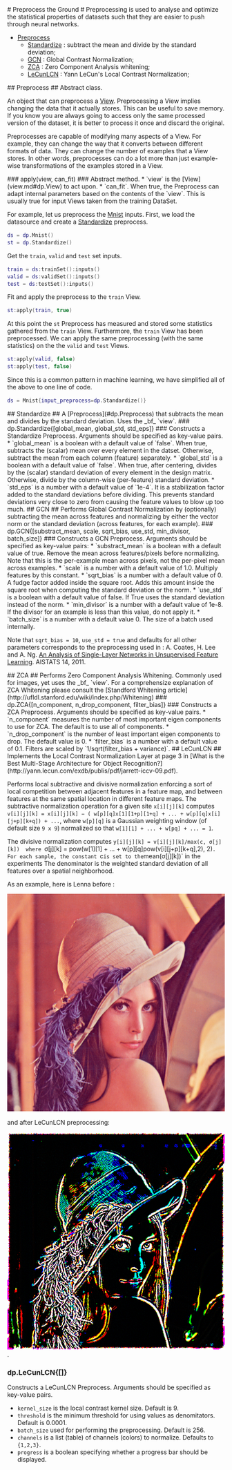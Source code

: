 <a name="Preprocessing"/>
# Preprocess the Ground #
Preprocessing is used to analyse and optimize the statistical properties of datasets such that they are easier to push through neural networks.

  * [Preprocess](#dp.Preprocess)
    * [Standardize](#dp.Standardize) : subtract the mean and divide by the standard deviation;
    * [GCN](#dp.GCN) : Global Contrast Normalization;
    * [ZCA](#dp.ZCA) : Zero Component Analysis whitening;
    * [LeCunLCN](#dp.LeCunLCN) : Yann LeCun's Local Contrast Normalization;

<a name="dp.Preprocess"/>
## Preprocess ##
Abstract class.

An object that can preprocess a [View](view.md#dp.View).
Preprocessing a View implies changing the data that
it actually stores. This can be useful to save
memory. If you know you are always going to access only
the same processed version of the dataset, it is better
to process it once and discard the original.

Preprocesses are capable of modifying many aspects of
a View. For example, they can change the way that it
converts between different formats of data. They can
change the number of examples that a View stores.
In other words, preprocesses can do a lot more than
just example-wise transformations of the examples stored
in a View.

<a name="dp.Preprocess.apply"/>
### apply(view, can_fit) ###
Abstract method.
 * `view` is the [View](view.md#dp.View) to act upon.
 * `can_fit`. When true, the Preprocess can adapt internal parameters based on the contents of the `view`. This is usually true for input Views taken from the training DataSet.

For example, let us preprocess the [Mnist](data.md#dp.Mnist) inputs. First, we load the datasource and create a [Standardize](#dp.Standardize) preprocess.
```lua
ds = dp.Mnist()
st = dp.Standardize()
```
Get the `train`, `valid` and `test` set inputs.
```lua
train = ds:trainSet():inputs()
valid = ds:validSet():inputs()
test = ds:testSet():inputs()
```
Fit and apply the preprocess to the `train` View.
```lua
st:apply(train, true)
```
At this point the `st` Preprocess has measured and stored some statistics gathered from the `train` View. Furthermore, the `train` View has been preprocessed. We can apply the same preprocessing (with the same statistics) on the the `valid` and `test` Views.
```lua
st:apply(valid, false)
st:apply(test, false)
```
Since this is a common pattern in machine learning, we have simplified all of the above to one line of code.
```lua
ds = Mnist{input_preprocess=dp.Standardize()}
```

<a name="dp.Standardize"/>
## Standardize ##
A [Preprocess](#dp.Preprocess) that subtracts the mean and divides by the standard deviation. Uses the _bf_ `view`.

<a name="dp.Standardize.__init"/>
### dp.Standardize{[global_mean, global_std, std_eps]} ###
Constructs a Standardize Preprocess. Arguments should be specified as key-value pairs.
 * `global_mean` is a boolean with a default value of `false`. When true, subtracts the (scalar) mean over every element in the datset. Otherwise, subtract the mean from each column (feature) separately. 
 * `global_std` is a boolean with a default value of `false`. When true, after centering, divides by the (scalar) standard deviation of every element in the design matrix. Otherwise, divide by the column-wise (per-feature) standard deviation.
 * `std_eps` is a number with a default value of `1e-4`. It is a stabilization factor added to the standard deviations before dividing. This prevents standard deviations very close to zero from causing the feature values to blow up too much.

<a name="dp.GCN"/>
## GCN ##
Performs Global Contrast Normalization by (optionally) subtracting the 
mean across features and normalizing by either 
the vector norm or the standard deviation (across features, for 
each example).

<a name="dp.GCN.__init"/>
### dp.GCN{[substract_mean, scale, sqrt_bias, use_std, min_divisor, batch_size]} ###
Constructs a GCN Preprocess. Arguments should be specified as key-value pairs:
 * `substract_mean` is a boolean with a default value of true. Remove the mean across features/pixels before normalizing. Note that this is the per-example mean across pixels, not the per-pixel mean across examples.
 * `scale` is a number with a default value of 1.0. Multiply features by this constant.
 * `sqrt_bias` is a number with a default value of 0. A fudge factor added inside the square root. Adds this amount inside the square root when computing the standard deviation or the norm.
 * `use_std` is a boolean with a default value of false. If True uses the standard deviation instead of the norm.
 * `min_divisor` is a number with a default value of 1e-8. If the divisor for an example is less than this value, do not apply it.
 * `batch_size` is a number with a default value 0. The size of a batch used internally.
       
Note that `sqrt_bias = 10`, `use_std = true` and defaults for all other
parameters corresponds to the preprocessing used in :
A. Coates, H. Lee and A. Ng. [An Analysis of Single-Layer
Networks in Unsupervised Feature Learning](http://www.stanford.edu/~acoates/papers/coatesleeng_aistats_2011.pdf). AISTATS 14, 2011.

<a name="dp.ZCA"/>
## ZCA ##
Performs Zero Component Analysis Whitening.
Commonly used for images, yet uses the _bf_ `view`. 
For a comprehensize explanation of ZCA Whitening please consult the [Standford Whitening article](http://ufldl.stanford.edu/wiki/index.php/Whitening)

<a name="dp.ZCA.__init"/>
### dp.ZCA{[n_component, n_drop_component, filter_bias]} ###
Constructs a ZCA Preprocess. Arguments should be specified as key-value pairs.
 * `n_component` measures the number of most important eigen components to use for ZCA. The default is to use all of components.
 * `n_drop_component` is the number of least important eigen components to drop. The default value is 0.
 * `filter_bias` is a number with a default value of 0.1. Filters are scaled by `1/sqrt(filter_bias + variance)`.

<a name="dp.LeCunLCN"/>
## LeCunLCN ##
Implements the Local Contrast Normalization Layer at page 3 in
[What is the Best Multi-Stage Architecture for Object Recognition?](http://yann.lecun.com/exdb/publis/pdf/jarrett-iccv-09.pdf).

Performs local subtractive and divisive normalization
enforcing a sort of local competition between adjacent features
in a feature map, and between features at the same spatial location in different feature maps.
The subtractive normalization operation for a given site `x[i][j][k]` computes
`v[i][j][k] = x[i][j][k] − ( w[p][q]x[1][1+p][1+q] + ... + w[p][q]x[i][j+p][k+q]) + ...`, where `w[p][q]`
is a Gaussian weighting window (of default size `9 x 9`) normalized so that `w[1][1] + ... + w[pq] + ... = 1`.

The divisive normalization computes `y[i][j][k] = v[i][j][k]/max(c, σ[j][k]) 
where `σ[j][k] = pow(w[1][1] + ... + w[p][q]pow(v[i][j+p][k+q],2), 2)`.
For each sample, the constant `c` is set to the `mean(σ[j][k])` in the experiments
The denominator is the weighted standard deviation of all features 
over a spatial neighborhood. 

As an example, here is Lenna before :

![LeCunLCN preprocessed Lenna](../test/Lenna.png) 

and after LeCunLCN preprocessing:

![LeCunLCN preprocessed Lenna](image/lecunlcn.png).

### dp.LeCunLCN{[]} ###
Constructs a LeCunLCN Preprocess. Arguments should be specified as key-value pairs.
 * `kernel_size` is the local contrast kernel size. Default is 9.
 * `threshold` is the minimum threshold for using values as denomitators. Default is 0.0001.
 * `batch_size` used for performing the preprocessing. Default is 256.
 * `channels` is a list (table) of channels (colors) to normalize. Defaults to `{1,2,3}`.
 * `progress` is a boolean specifying whether a progress bar should be displayed.
